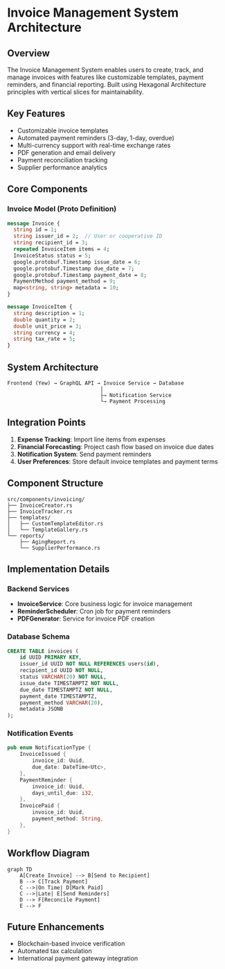 # Invoice Management System Architecture

## Overview
The Invoice Management System enables users to create, track, and manage invoices with features like customizable templates, payment reminders, and financial reporting. Built using Hexagonal Architecture principles with vertical slices for maintainability.

## Key Features
- Customizable invoice templates
- Automated payment reminders (3-day, 1-day, overdue)
- Multi-currency support with real-time exchange rates
- PDF generation and email delivery
- Payment reconciliation tracking
- Supplier performance analytics

## Core Components
### Invoice Model (Proto Definition)
```proto
message Invoice {
  string id = 1;
  string issuer_id = 2;  // User or cooperative ID
  string recipient_id = 3;
  repeated InvoiceItem items = 4;
  InvoiceStatus status = 5;
  google.protobuf.Timestamp issue_date = 6;
  google.protobuf.Timestamp due_date = 7;
  google.protobuf.Timestamp payment_date = 8;
  PaymentMethod payment_method = 9;
  map<string, string> metadata = 10;
}

message InvoiceItem {
  string description = 1;
  double quantity = 2;
  double unit_price = 3;
  string currency = 4;
  string tax_rate = 5;
}
```

## System Architecture
```
Frontend (Yew) → GraphQL API → Invoice Service → Database
                              │
                              ├→ Notification Service
                              └→ Payment Processing
```

## Integration Points
1. **Expense Tracking**: Import line items from expenses
2. **Financial Forecasting**: Project cash flow based on invoice due dates
3. **Notification System**: Send payment reminders
4. **User Preferences**: Store default invoice templates and payment terms

## Component Structure
```
src/components/invoicing/
├── InvoiceCreator.rs
├── InvoiceTracker.rs
├── templates/
│   ├── CustomTemplateEditor.rs
│   └── TemplateGallery.rs
└── reports/
    ├── AgingReport.rs
    └── SupplierPerformance.rs
```

## Implementation Details

### Backend Services
- **InvoiceService**: Core business logic for invoice management
- **ReminderScheduler**: Cron job for payment reminders
- **PDFGenerator**: Service for invoice PDF creation

### Database Schema
```sql
CREATE TABLE invoices (
    id UUID PRIMARY KEY,
    issuer_id UUID NOT NULL REFERENCES users(id),
    recipient_id UUID NOT NULL,
    status VARCHAR(20) NOT NULL,
    issue_date TIMESTAMPTZ NOT NULL,
    due_date TIMESTAMPTZ NOT NULL,
    payment_date TIMESTAMPTZ,
    payment_method VARCHAR(20),
    metadata JSONB
);
```

### Notification Events
```rust
pub enum NotificationType {
    InvoiceIssued {
        invoice_id: Uuid,
        due_date: DateTime<Utc>,
    },
    PaymentReminder {
        invoice_id: Uuid,
        days_until_due: i32,
    },
    InvoicePaid {
        invoice_id: Uuid,
        payment_method: String,
    },
}
```

## Workflow Diagram
```mermaid
graph TD
    A[Create Invoice] --> B[Send to Recipient]
    B --> C[Track Payment]
    C -->|On Time| D[Mark Paid]
    C -->|Late| E[Send Reminders]
    D --> F[Reconcile Payment]
    E --> F
```

## Future Enhancements
- Blockchain-based invoice verification
- Automated tax calculation
- International payment gateway integration